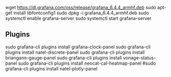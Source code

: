 wget https://dl.grafana.com/oss/release/grafana_6.4.4_armhf.deb
sudo apt-get install libfontconfig1
sudo dpkg -i grafana_6.4.4_armhf.deb
sudo systemctl enable grafana-server
sudo systemctl start grafana-server

## Plugins
sudo grafana-cli plugins install grafana-clock-panel
sudo grafana-cli plugins install natel-discrete-panel
sudo grafana-cli plugins install briangann-gauge-panel
sudo grafana-cli plugins install vonage-status-panel
sudo grafana-cli plugins install neocat-cal-heatmap-panel
#sudo grafana-cli plugins install natel-plotly-panel


